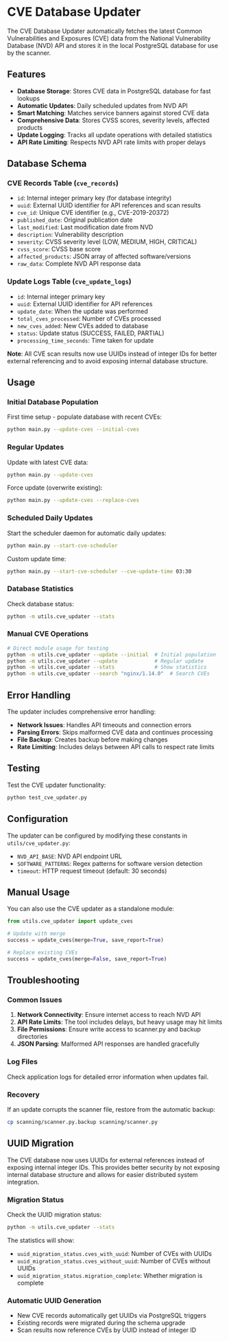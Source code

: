 # CVE Database Updater

The CVE Database Updater automatically fetches the latest Common Vulnerabilities and Exposures (CVE) data from the National Vulnerability Database (NVD) API and stores it in the local PostgreSQL database for use by the scanner.

## Features

- **Database Storage**: Stores CVE data in PostgreSQL database for fast lookups
- **Automatic Updates**: Daily scheduled updates from NVD API
- **Smart Matching**: Matches service banners against stored CVE data
- **Comprehensive Data**: Stores CVSS scores, severity levels, affected products
- **Update Logging**: Tracks all update operations with detailed statistics
- **API Rate Limiting**: Respects NVD API rate limits with proper delays

## Database Schema

### CVE Records Table (`cve_records`)
- `id`: Internal integer primary key (for database integrity)
- `uuid`: External UUID identifier for API references and scan results
- `cve_id`: Unique CVE identifier (e.g., CVE-2019-20372)  
- `published_date`: Original publication date
- `last_modified`: Last modification date from NVD
- `description`: Vulnerability description
- `severity`: CVSS severity level (LOW, MEDIUM, HIGH, CRITICAL)
- `cvss_score`: CVSS base score
- `affected_products`: JSON array of affected software/versions
- `raw_data`: Complete NVD API response data

### Update Logs Table (`cve_update_logs`)
- `id`: Internal integer primary key
- `uuid`: External UUID identifier for API references
- `update_date`: When the update was performed  
- `total_cves_processed`: Number of CVEs processed
- `new_cves_added`: New CVEs added to database
- `status`: Update status (SUCCESS, FAILED, PARTIAL)
- `processing_time_seconds`: Time taken for update

**Note**: All CVE scan results now use UUIDs instead of integer IDs for better external referencing and to avoid exposing internal database structure.

## Usage

### Initial Database Population

First time setup - populate database with recent CVEs:
```bash
python main.py --update-cves --initial-cves
```

### Regular Updates

Update with latest CVE data:
```bash
python main.py --update-cves
```

Force update (overwrite existing):
```bash
python main.py --update-cves --replace-cves
```

### Scheduled Daily Updates

Start the scheduler daemon for automatic daily updates:
```bash
python main.py --start-cve-scheduler
```

Custom update time:
```bash
python main.py --start-cve-scheduler --cve-update-time 03:30
```

### Database Statistics

Check database status:
```bash
python -m utils.cve_updater --stats
```

### Manual CVE Operations

```bash
# Direct module usage for testing
python -m utils.cve_updater --update --initial  # Initial population
python -m utils.cve_updater --update            # Regular update  
python -m utils.cve_updater --stats             # Show statistics
python -m utils.cve_updater --search "nginx/1.14.0"  # Search CVEs
```

## Error Handling

The updater includes comprehensive error handling:

- **Network Issues**: Handles API timeouts and connection errors
- **Parsing Errors**: Skips malformed CVE data and continues processing
- **File Backup**: Creates backup before making changes
- **Rate Limiting**: Includes delays between API calls to respect rate limits

## Testing

Test the CVE updater functionality:
```bash
python test_cve_updater.py
```

## Configuration

The updater can be configured by modifying these constants in `utils/cve_updater.py`:

- `NVD_API_BASE`: NVD API endpoint URL
- `SOFTWARE_PATTERNS`: Regex patterns for software version detection
- `timeout`: HTTP request timeout (default: 30 seconds)

## Manual Usage

You can also use the CVE updater as a standalone module:

```python
from utils.cve_updater import update_cves

# Update with merge
success = update_cves(merge=True, save_report=True)

# Replace existing CVEs
success = update_cves(merge=False, save_report=True)
```

## Troubleshooting

### Common Issues

1. **Network Connectivity**: Ensure internet access to reach NVD API
2. **API Rate Limits**: The tool includes delays, but heavy usage may hit limits
3. **File Permissions**: Ensure write access to scanner.py and backup directories
4. **JSON Parsing**: Malformed API responses are handled gracefully

### Log Files

Check application logs for detailed error information when updates fail.

### Recovery

If an update corrupts the scanner file, restore from the automatic backup:
```bash
cp scanning/scanner.py.backup scanning/scanner.py
```

## UUID Migration

The CVE database now uses UUIDs for external references instead of exposing internal integer IDs. This provides better security by not exposing internal database structure and allows for easier distributed system integration.

### Migration Status

Check the UUID migration status:
```bash
python -m utils.cve_updater --stats
```

The statistics will show:
- `uuid_migration_status.cves_with_uuid`: Number of CVEs with UUIDs
- `uuid_migration_status.cves_without_uuid`: Number of CVEs without UUIDs  
- `uuid_migration_status.migration_complete`: Whether migration is complete

### Automatic UUID Generation

- New CVE records automatically get UUIDs via PostgreSQL triggers
- Existing records were migrated during the schema upgrade
- Scan results now reference CVEs by UUID instead of integer ID
